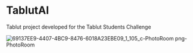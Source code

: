 # TablutAI
Tablut project developed for the Tablut Students Challenge

![69137EE9-4407-4BC9-8476-6018A23EBE09_1_105_c-PhotoRoom png-PhotoRoom](https://github.com/MichelangeloFlorio/TablutAI/assets/109990354/03443f0f-12ed-47c5-8629-1c57b3ef66e5)

